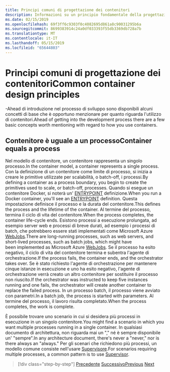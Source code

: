 ```yaml
---
title: Principi comuni di progettazione dei contenitori
description: Informazioni su un principio fondamentale della progettazione di contenitore valido, è che un contenitore deve ospitare un unico processo.
ms.date: 02/15/2019
ms.openlocfilehash: 69f3ff6c9303f0c4082695d861a8c90031295b6a
ms.sourcegitcommit: 8699383914c24a0df033393f55db3369db728a7b
ms.translationtype: MT
ms.contentlocale: it-IT
ms.lasthandoff: 05/15/2019
ms.locfileid: "65644803"
---
```

# <a name="common-container-design-principles"></a><span data-ttu-id="0ba9c-103">Principi comuni di progettazione dei contenitori</span><span class="sxs-lookup"><span data-stu-id="0ba9c-103">Common container design principles</span></span>

<span data-ttu-id="0ba9c-104">-Ahead di introduzione nel processo di sviluppo sono disponibili alcuni concetti di base che è opportuno menzionare per quanto riguarda l'utilizzo di contenitori.</span><span class="sxs-lookup"><span data-stu-id="0ba9c-104">Ahead of getting into the development process there are a few basic concepts worth mentioning with regard to how you use containers.</span></span>

## <a name="container-equals-a-process"></a><span data-ttu-id="0ba9c-105">Contenitore è uguale a un processo</span><span class="sxs-lookup"><span data-stu-id="0ba9c-105">Container equals a process</span></span>

<span data-ttu-id="0ba9c-106">Nel modello di contenitore, un contenitore rappresenta un singolo processo.</span><span class="sxs-lookup"><span data-stu-id="0ba9c-106">In the container model, a container represents a single process.</span></span> <span data-ttu-id="0ba9c-107">Con la definizione di un contenitore come limite di processo, si inizia a creare le primitive utilizzate per scalabilità, o batch-off, i processi.</span><span class="sxs-lookup"><span data-stu-id="0ba9c-107">By defining a container as a process boundary, you begin to create the primitives used to scale, or batch-off, processes.</span></span> <span data-ttu-id="0ba9c-108">Quando si esegue un contenitore Docker, si noterà un' [ENTRYPOINT](https://docs.docker.com/engine/reference/builder/#/entrypoint) definizione.</span><span class="sxs-lookup"><span data-stu-id="0ba9c-108">When you run a Docker container, you'll see an [ENTRYPOINT](https://docs.docker.com/engine/reference/builder/#/entrypoint) definition.</span></span> <span data-ttu-id="0ba9c-109">Questa impostazione definisce il processo e la durata del contenitore.</span><span class="sxs-lookup"><span data-stu-id="0ba9c-109">This defines the process and the lifetime of the container.</span></span> <span data-ttu-id="0ba9c-110">Al termine del processo, termina il ciclo di vita del contenitore.</span><span class="sxs-lookup"><span data-stu-id="0ba9c-110">When the process completes, the container life-cycle ends.</span></span> <span data-ttu-id="0ba9c-111">Esistono processi a esecuzione prolungata, ad esempio server web e processi di breve durati, ad esempio i processi di batch, che potrebbero essere stati implementati come Microsoft Azure [WebJobs](https://azure.microsoft.com/documentation/articles/websites-webjobs-resources/).</span><span class="sxs-lookup"><span data-stu-id="0ba9c-111">There are long-running processes, such as web servers, and short-lived processes, such as batch jobs, which might have been implemented as Microsoft Azure [WebJobs](https://azure.microsoft.com/documentation/articles/websites-webjobs-resources/).</span></span> <span data-ttu-id="0ba9c-112">Se il processo ha esito negativo, il ciclo di vita del contenitore termina e subentra l'agente di orchestrazione.</span><span class="sxs-lookup"><span data-stu-id="0ba9c-112">If the process fails, the container ends, and the orchestrator takes over.</span></span> <span data-ttu-id="0ba9c-113">Se è stato richiesto l'agente di orchestrazione per mantenere cinque istanze in esecuzione e uno ha esito negativo, l'agente di orchestrazione verrà creato un altro contenitore per sostituire il processo non riuscito.</span><span class="sxs-lookup"><span data-stu-id="0ba9c-113">If the orchestrator was instructed to keep five instances running and one fails, the orchestrator will create another container to replace the failed process.</span></span> <span data-ttu-id="0ba9c-114">In un processo batch, il processo viene avviato con parametri.</span><span class="sxs-lookup"><span data-stu-id="0ba9c-114">In a batch job, the process is started with parameters.</span></span> <span data-ttu-id="0ba9c-115">Al termine del processo, il lavoro risulta completato.</span><span class="sxs-lookup"><span data-stu-id="0ba9c-115">When the process completes, the work is complete.</span></span>

<span data-ttu-id="0ba9c-116">È possibile trovare uno scenario in cui si desidera più processi in esecuzione in un singolo contenitore.</span><span class="sxs-lookup"><span data-stu-id="0ba9c-116">You might find a scenario in which you want multiple processes running in a single container.</span></span> <span data-ttu-id="0ba9c-117">In qualsiasi documento di architettura, non riguarda mai un "," né è sempre disponibile un' "sempre".</span><span class="sxs-lookup"><span data-stu-id="0ba9c-117">In any architecture document, there's never a "never," nor is there always an "always."</span></span> <span data-ttu-id="0ba9c-118">Per gli scenari che richiedono più processi, un modello comune consiste nell'usare [Supervisore](http://supervisord.org/).</span><span class="sxs-lookup"><span data-stu-id="0ba9c-118">For scenarios requiring multiple processes, a common pattern is to use [Supervisor](http://supervisord.org/).</span></span>

>[!div class="step-by-step"]
><span data-ttu-id="0ba9c-119">[Precedente](design-docker-applications.md)
>[Successivo](monolithic-applications.md)</span><span class="sxs-lookup"><span data-stu-id="0ba9c-119">[Previous](design-docker-applications.md)
[Next](monolithic-applications.md)</span></span>
